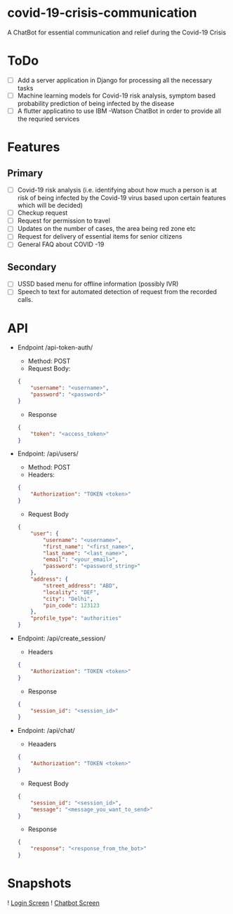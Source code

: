 # covid-19-crisis-communication
A ChatBot for essential communication and relief during the Covid-19 Crisis

# ToDo
- [ ] Add a server application in Django for processing all the necessary tasks
- [ ] Machine learning models for Covid-19 risk analysis, symptom based probability prediction of being infected by the disease
- [ ] A flutter applicatino to use IBM -Watson ChatBot in order to provide all the requried services

# Features
## Primary
- [ ] Covid-19 risk analysis (i.e. identifying about how much a person is at risk of being infected by the Covid-19 virus based upon certain features which will be decided)
- [ ] Checkup request
- [ ] Request for permission to travel
- [ ] Updates on the number of cases, the area being red zone etc
- [ ] Request for delivery of essential items for senior citizens
- [ ] General FAQ about COVID -19
## Secondary
- [ ] USSD based menu for offline information (possibly IVR)
- [ ] Speech to text for automated detection of request from the recorded calls.

# API

- Endpoint /api-token-auth/
    - Method: POST
    - Request Body:
    ```json
    {
        "username": "<username>",
        "password": "<password>"
    }
    ```
    - Response
    ```json
    {
        "token": "<access_token>"
    }
    ```

- Endpoint: /api/users/
    - Method: POST
    - Headers:
    ```json
    {
        "Authorization": "TOKEN <token>"
    }
    ```
    - Request Body
    ```json
    {
        "user": {
            "username": "<username>",
            "first_name": "<first_name>",
            "last_name": "<last_name>",
            "email": "<your_email>",
            "password": "<password_string>"
        },
        "address": {
            "street_address": "ABD",
            "locality": "DEF",
            "city": "Delhi",
            "pin_code": 123123
        },
        "profile_type": "authorities"
    }
    ```

- Endpoint: /api/create_session/

    - Headers

    ```json
    {
        "Authorization": "TOKEN <token>"
    }
    ``` 
    - Response
    ```json
    {
        "session_id": "<session_id>"
    }
    ```

- Endpoint: /api/chat/
    - Heaaders
    ```json
    {
        "Authorization": "TOKEN <token>"
    }
    ```
    - Request Body
    ```json
    {
        "session_id": "<session_id>",
        "message": "<message_you_want_to_send>"
    }
    ```
    - Response
    ```json
    {
        "response": "<response_from_the_bot>"
    }
    ```
# Snapshots

! [Login Screen](/Snapshots/LoginScreen)
! [Chatbot Screen](/Snapshots/Chatbot)


